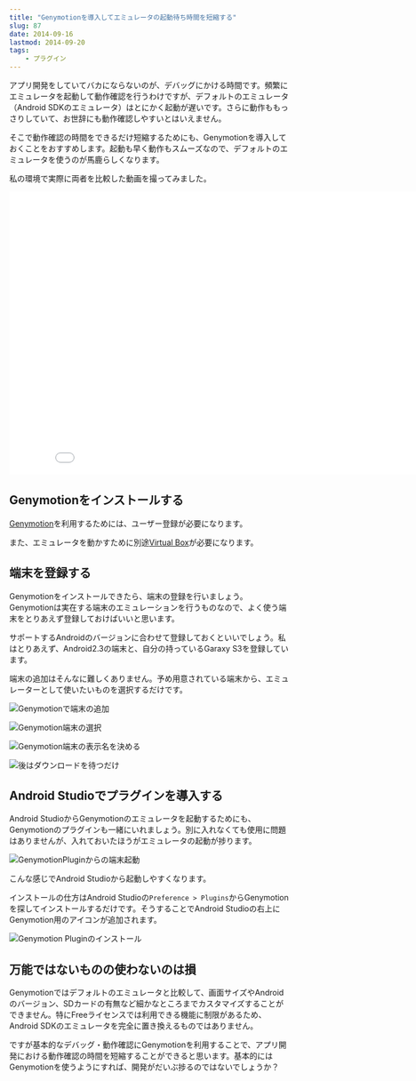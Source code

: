 ```yaml
---
title: "Genymotionを導入してエミュレータの起動待ち時間を短縮する"
slug: 87
date: 2014-09-16
lastmod: 2014-09-20
tags: 
    - プラグイン
---
```


アプリ開発をしていてバカにならないのが、デバッグにかける時間です。頻繁にエミュレータを起動して動作確認を行うわけですが、デフォルトのエミュレータ（Android SDKのエミュレータ）はとにかく起動が遅いです。さらに動作ももっさりしていて、お世辞にも動作確認しやすいとはいえません。

そこで動作確認の時間をできるだけ短縮するためにも、Genymotionを導入しておくことをおすすめします。起動も早く動作もスムーズなので、デフォルトのエミュレータを使うのが馬鹿らしくなります。

私の環境で実際に両者を比較した動画を撮ってみました。

<iframe width="854" height="510" src="//www.youtube.com/embed/KEI7TPXVrfI" frameborder="0" allowfullscreen></iframe>


## Genymotionをインストールする


<a href="http://www.genymotion.com/">Genymotion</a>を利用するためには、ユーザー登録が必要になります。

また、エミュレータを動かすために別途<a href="https://www.virtualbox.org/">Virtual Box</a>が必要になります。


## 端末を登録する


Genymotionをインストールできたら、端末の登録を行いましょう。Genymotionは実在する端末のエミュレーションを行うものなので、よく使う端末をとりあえず登録しておけばいいと思います。

サポートするAndroidのバージョンに合わせて登録しておくといいでしょう。私はとりあえず、Android2.3の端末と、自分の持っているGaraxy S3を登録しています。

端末の追加はそんなに難しくありません。予め用意されている端末から、エミュレーターとして使いたいものを選択するだけです。

![Genymotionで端末の追加](6d472ec41f2d388d6d3cabb3d79ff338.jpg)

![Genymotion端末の選択](d641c3096b812d702aeec398f3bca22d.jpg)

![Genymotion端末の表示名を決める](694edb0798dc0be344b64e5a3f951dac.jpg)

![後はダウンロードを待つだけ](a1aa6cf59f36f8802c965f04b850ad8d.jpg)


## Android Studioでプラグインを導入する


Android StudioからGenymotionのエミュレータを起動するためにも、Genymotionのプラグインも一緒にいれましょう。別に入れなくても使用に問題はありませんが、入れておいたほうがエミュレータの起動が捗ります。

![GenymotionPluginからの端末起動](5400a415e9f2e65765ffebd9713db8cc.jpg)

こんな感じでAndroid Studioから起動しやすくなります。

インストールの仕方はAndroid Studioの`Preference > Plugins`からGenymotionを探してインストールするだけです。そうすることでAndroid Studioの右上にGenymotion用のアイコンが追加されます。

![Genymotion Pluginのインストール](e8da57855d868853e7c2d64a1bd5edd6.jpg)


## 万能ではないものの使わないのは損


Genymotionではデフォルトのエミュレータと比較して、画面サイズやAndroidのバージョン、SDカードの有無など細かなところまでカスタマイズすることができません。特にFreeライセンスでは利用できる機能に制限があるため、Android SDKのエミュレータを完全に置き換えるものではありません。

ですが基本的なデバッグ・動作確認にGenymotionを利用することで、アプリ開発における動作確認の時間を短縮することができると思います。基本的にはGenymotionを使うようにすれば、開発がだいぶ捗るのではないでしょうか？


  